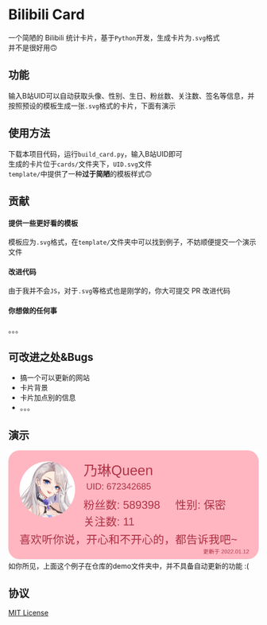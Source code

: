 # Bilibili Card

一个简陋的 Bilibili 统计卡片，基于`Python`开发，生成卡片为`.svg`格式   
并不是很好用🙃

## 功能

输入B站UID可以自动获取头像、性别、生日、粉丝数、关注数、签名等信息，并按照预设的模板生成一张`.svg`格式的卡片，下面有演示

## 使用方法

下载本项目代码，运行`build_card.py`，输入B站UID即可  
生成的卡片位于`cards/`文件夹下，`UID.svg`文件  
`template/`中提供了一种**过于简陋**的模板样式🙃

## 贡献 

#### 提供一些更好看的模板

模板应为`.svg`格式，在`template/`文件夹中可以找到例子，不妨顺便提交一个演示文件

#### 改进代码

由于我并不会`JS`，对于`.svg`等格式也是刚学的，你大可提交 PR 改进代码

#### 你想做的任何事

。。。

## 可改进之处&Bugs

- 搞一个可以更新的网站
- 卡片背景
- 卡片加点别的信息
- 。。。

## 演示

![card](https://raw.githubusercontent.com/dogefy/bilibili-card/main/demo/672342685.svg)  
如你所见，上面这个例子在仓库的demo文件夹中，并不具备自动更新的功能 :(

## 协议
[MIT License](https://github.com/dogefy/bilibili-card/blob/main/LICENSE)